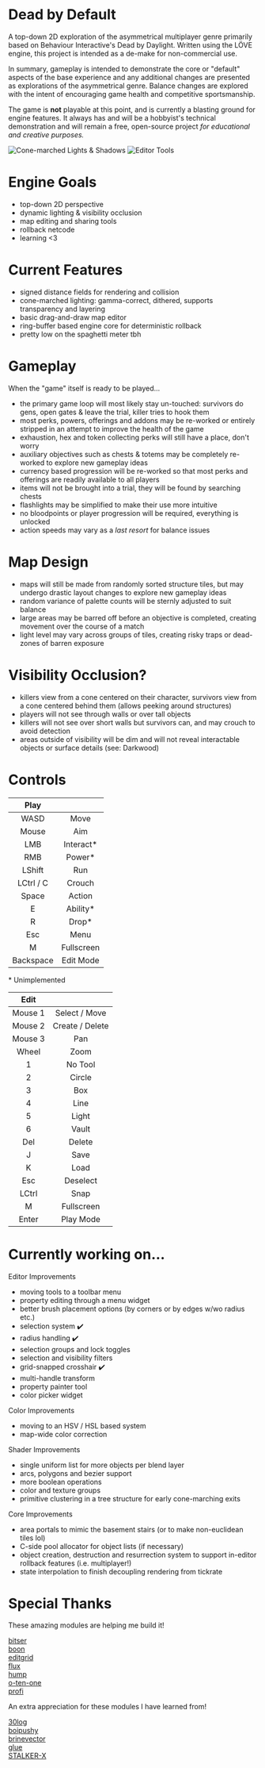 # Dead by Default

A top-down 2D exploration of the asymmetrical multiplayer genre primarily based on Behaviour Interactive's Dead by Daylight. Written using the LÖVE engine, this project is intended as a de-make for non-commercial use.

In summary, gameplay is intended to demonstrate the core or "default" aspects of the base experience and any additional changes are presented as explorations of the asymmetrical genre. Balance changes are explored with the intent of encouraging game health and competitive sportsmanship.

The game is __not__ playable at this point, and is currently a blasting ground for engine features. It always has and will be a hobbyist's technical demonstration and will remain a free, open-source project *for educational and creative purposes.*

![Cone-marched Lights & Shadows](meta/deadbydefault_210128_3.png)
![Editor Tools](meta/deadbydefault_210128_4.png)


# Engine Goals

- top-down 2D perspective
- dynamic lighting & visibility occlusion
- map editing and sharing tools
- rollback netcode
- learning <3


# Current Features

- signed distance fields for rendering and collision
- cone-marched lighting: gamma-correct, dithered, supports transparency and layering
- basic drag-and-draw map editor
- ring-buffer based engine core for deterministic rollback
- pretty low on the spaghetti meter tbh


# Gameplay

When the "game" itself is ready to be played...
- the primary game loop will most likely stay un-touched: survivors do gens, open gates & leave the trial, killer tries to hook them
- most perks, powers, offerings and addons may be re-worked or entirely stripped in an attempt to improve the health of the game
- exhaustion, hex and token collecting perks will still have a place, don't worry
- auxiliary objectives such as chests & totems may be completely re-worked to explore new gameplay ideas
- currency based progression will be re-worked so that most perks and offerings are readily available to all players
- items will not be brought into a trial, they will be found by searching chests
- flashlights may be simplified to make their use more intuitive
- no bloodpoints or player progression will be required, everything is unlocked
- action speeds may vary as a *last resort* for balance issues


# Map Design

- maps will still be made from randomly sorted structure tiles, but may undergo drastic layout changes to explore new gameplay ideas
- random variance of palette counts will be sternly adjusted to suit balance
- large areas may be barred off before an objective is completed, creating movement over the course of a match
- light level may vary across groups of tiles, creating risky traps or dead-zones of barren exposure


# Visibility Occlusion?

- killers view from a cone centered on their character, survivors view from a cone centered behind them (allows peeking around structures)
- players will not see through walls or over tall objects
- killers will not see over short walls but survivors can, and may crouch to avoid detection
- areas outside of visibility will be dim and will not reveal interactable objects or surface details (see: Darkwood)


# Controls

| Play ||
| :---: | :---: |
| WASD | Move |
| Mouse | Aim |
| LMB | Interact* |
| RMB | Power* |
| LShift | Run |
| LCtrl / C | Crouch |
| Space | Action |
| E | Ability* |
| R | Drop* |
| Esc | Menu |
| M | Fullscreen |
| Backspace | Edit Mode |

\* Unimplemented  

| Edit ||
| :---: | :---: |
| Mouse 1 | Select / Move |
| Mouse 2 | Create / Delete |
| Mouse 3 | Pan |
| Wheel | Zoom |
| 1 | No Tool |
| 2 | Circle |
| 3 | Box |
| 4 | Line |
| 5 | Light |
| 6 | Vault |
| Del | Delete |
| J | Save |
| K | Load |
| Esc | Deselect |
| LCtrl | Snap |
| M | Fullscreen |
| Enter | Play Mode |


# Currently working on...

Editor Improvements
- moving tools to a toolbar menu
- property editing through a menu widget
- better brush placement options (by corners or by edges w/wo radius etc.)
- selection system :heavy_check_mark:
- radius handling :heavy_check_mark:
- selection groups and lock toggles
- selection and visibility filters
- grid-snapped crosshair :heavy_check_mark:
- multi-handle transform
- property painter tool
- color picker widget

Color Improvements
- moving to an HSV / HSL based system
- map-wide color correction

Shader Improvements
- single uniform list for more objects per blend layer
- arcs, polygons and bezier support
- more boolean operations
- color and texture groups
- primitive clustering in a tree structure for early cone-marching exits

Core Improvements
- area portals to mimic the basement stairs (or to make non-euclidean tiles lol)
- C-side pool allocator for object lists (if necessary)
- object creation, destruction and resurrection system to support in-editor rollback features (i.e. multiplayer!)
- state interpolation to finish decoupling rendering from tickrate


# Special Thanks

These amazing modules are helping me build it!

[bitser](https://github.com/gvx/bitser)  
[boon](https://github.com/camchenry/boon)  
[editgrid](https://github.com/bakpakin/Editgrid)  
[flux](https://github.com/rxi/flux)  
[hump](https://github.com/vrld/hump)  
[o-ten-one](https://github.com/love2d-community/splashes)  
[profi](https://gist.github.com/perky/2838755)

An extra appreciation for these modules I have learned from!

[30log](https://github.com/Yonaba/30log)  
[boipushy](https://github.com/a327ex/boipushy)  
[brinevector](https://github.com/novemberisms/brinevector)  
[glue](https://github.com/luapower/glue)  
[STALKER-X](https://github.com/a327ex/STALKER-X)  
